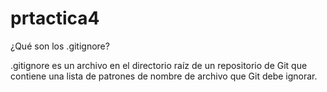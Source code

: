 # prtactica4

¿Qué son los .gitignore?


.gitignore es un archivo en el directorio raíz de un repositorio de Git que contiene una lista de patrones de nombre de archivo que Git debe ignorar. 
